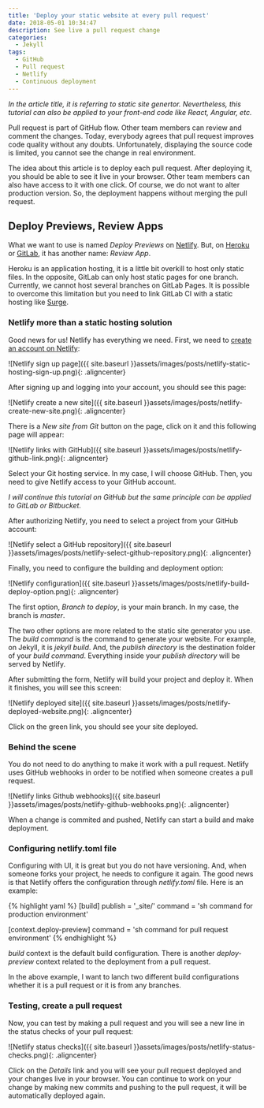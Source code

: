 ```yaml
---
title: 'Deploy your static website at every pull request'
date: 2018-05-01 10:34:47
description: See live a pull request change
categories:
  - Jekyll
tags:
  - GitHub
  - Pull request
  - Netlify
  - Continuous deployment
---
```

*In the article title, it is referring to static site genertor. Nevertheless, this tutorial can also be applied to your front-end code like React, Angular, etc.*

Pull request is part of GitHub flow. Other team members can review and comment the changes. Today, everybody agrees that pull request improves code quality without any doubts. Unfortunately, displaying the source code is limited, you cannot see the change in real environment.

The idea about this article is to deploy each pull request. After deploying it, you should be able to see it live in your browser. Other team members can also have access to it with one click. Of course, we do not want to alter production version. So, the deployment happens without merging the pull request.

## Deploy Previews, Review Apps

What we want to use is named *Deploy Previews* on <a href="https://www.netlify.com/" target="_blank">Netlify</a>. But, on <a href="https://www.heroku.com/" target="_blank">Heroku</a> or <a href="https://gitlab.com/" target="_blank">GitLab</a>, it has another name: *Review App*.

Heroku is an application hosting, it is a little bit overkill to host only static files. In the opposite, GitLab can only host static pages for one branch. Currently, we cannot host several branches on GitLab Pages. It is possible to overcome this limitation but you need to link GitLab CI with a static hosting like <a href="https://surge.sh/" target="_blank">Surge</a>.

### Netlify more than a static hosting solution

Good news for us! Netlify has everything we need. First, we need to <a href="https://app.netlify.com/signup" target="_blank">create an account on Netlify</a>:

![Netlify sign up page]({{ site.baseurl }}assets/images/posts/netlify-static-hosting-sign-up.png){: .aligncenter}

After signing up and logging into your account, you should see this page:

![Netlify create a new site]({{ site.baseurl }}assets/images/posts/netlify-create-new-site.png){: .aligncenter}

There is a *New site from Git* button on the page, click on it and this following page will appear:

![Netlify links with GitHub]({{ site.baseurl }}assets/images/posts/netlify-github-link.png){: .aligncenter}

Select your Git hosting service. In my case, I will choose GitHub. Then, you need to give Netlify access to your GitHub account.

*I will continue this tutorial on GitHub but the same principle can be applied to GitLab or Bitbucket.*

After authorizing Netlify, you need to select a project from your GitHub account:

![Netlify select a GitHub repository]({{ site.baseurl }}assets/images/posts/netlify-select-github-repository.png){: .aligncenter}

Finally, you need to configure the building and deployment option:

![Netlify configuration]({{ site.baseurl }}assets/images/posts/netlify-build-deploy-option.png){: .aligncenter}

The first option, *Branch to deploy*, is your main branch. In my case, the branch is *master*.

The two other options are more related to the static site generator you use. The *build command* is the command to generate your website. For example, on Jekyll, it is *jekyll build*. And, the *publish directory* is the destination folder of your *build command*. Everything inside your *publish directory* will be served by Netlify.

After submitting the form, Netlify will build your project and deploy it. When it finishes, you will see this screen:

![Netlify deployed site]({{ site.baseurl }}assets/images/posts/netlify-deployed-website.png){: .aligncenter}

Click on the green link, you should see your site deployed.

### Behind the scene

You do not need to do anything to make it work with a pull request. Netlify uses GitHub webhooks in order to be notified when someone creates a pull request.

![Netlify links Github webhooks]({{ site.baseurl }}assets/images/posts/netlify-github-webhooks.png){: .aligncenter}

When a change is commited and pushed, Netlify can start a build and make deployment.

### Configuring netlify.toml file

Configuring with UI, it is great but you do not have versioning. And, when someone forks your project, he needs to configure it again. The good news is that Netlify offers the configuration through *netlify.toml* file. Here is an example:

{% highlight yaml %}
[build]
    publish = '_site/'
    command = 'sh command for production environment'

[context.deploy-preview]
    command = 'sh command for pull request environment'
{% endhighlight %}

*build* context is the default build configuration. There is another *deploy-preview* context related to the deployment from a pull request.

In the above example, I want to lanch two different build configurations whether it is a pull request or it is from any branches.

### Testing, create a pull request

Now, you can test by making a pull request and you will see a new line in the status checks of your pull request:

![Netlify status checks]({{ site.baseurl }}assets/images/posts/netlify-status-checks.png){: .aligncenter}

Click on the *Details* link and you will see your pull request deployed and your changes live in your browser. You can continue to work on your change by making new commits and pushing to the pull request, it will be automatically deployed again.
